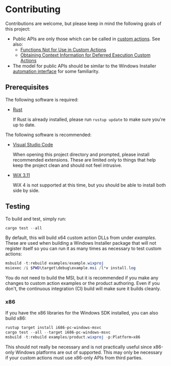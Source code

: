 # Contributing

Contributions are welcome, but please keep in mind the following goals of this project:

* Public APIs are only those which can be called in [custom actions]. See also:
  * [Functions Not for Use in Custom Actions](https://docs.microsoft.com/windows/win32/msi/functions-not-for-use-in-custom-actions)
  * [Obtaining Context Information for Deferred Execution Custom Actions](https://docs.microsoft.com/windows/win32/msi/obtaining-context-information-for-deferred-execution-custom-actions)
* The model for public APIs should be similar to the Windows Installer [automation interface] for some familiarity.

## Prerequisites

The following software is required:

* [Rust](https://www.rust-lang.org/tools/install)

  If Rust is already installed, please run `rustup update` to make sure you're up to date.

The following software is recommended:

* [Visual Studio Code](https://code.visualstudio.com/)

  When opening this project directory and prompted, please install recommended extensions.
  These are limited only to things that help keep the project clean and should not feel intrusive.

* [WiX 3.11](https://wixtoolset.org/releases/)

  WiX 4 is not supported at this time, but you should be able to install both side by side.

## Testing

To build and test, simply run:

```powershell
cargo test --all
```

By default, this will build x64 custom action DLLs from under _examples_.
These are used when building a Windows Installer package that will not register itself
so you can run it as many times as necessary to test custom actions:

```powershell
msbuild -t:rebuild examples/example.wixproj
msiexec /i $PWD\target\debug\example.msi /l*v install.log
```

You do not need to build the MSI, but it is recommended if you make any changes
to custom action examples or the product authoring. Even if you don't,
the continuous integration (CI) build will make sure it builds cleanly.

### x86

If you have the x86 libraries for the Windows SDK installed, you can also build x86:

```powershell
rustup target install i686-pc-windows-msvc
cargo test --all --target i686-pc-windows-msvc
msbuild -t:rebuild examples/product.wixproj -p:Platform=x86
```

This should not really be necessary and is not practically useful since x86-only
Windows platforms are out of supported.
This may only be necessary if your custom actions must use x86-only APIs from third parties.

[automation interface]: https://docs.microsoft.com/windows/win32/msi/automation-interface
[custom actions]: https://docs.microsoft.com/windows/win32/msi/custom-actions

